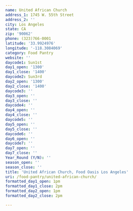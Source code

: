 ```yaml
---
name: United African Church
address_1: 1745 W. 55th Street
address_2: ''
city: Los Angeles
state: CA
zip: '90062'
phone: (323)766-0001
latitude: '33.9924976'
longitude: '-118.3084069'
category: Food Pantry
website: ''
daycode1: Sun1st
day1_open: '1300'
day1_close: '1400'
daycode2: Sun3rd
day2_open: '1300'
day2_close: '1400'
daycode3: ''
day3_open: ''
day3_close: ''
daycode4: ''
day4_open: ''
day4_close: ''
daycode5: ''
day5_open: ''
day5_close: ''
daycode6: ''
day6_open: ''
daycode7: ''
day7_open: ''
day7_close: ''
Year_Round (Y/N): ''
season_open: ''
season_close: ''
title: 'United African Church, Food Oasis Los Angeles'
uri: /food-pantry/united-african-church/
formatted_day1_open: 1pm
formatted_day1_close: 2pm
formatted_day2_open: 1pm
formatted_day2_close: 2pm

---
```

